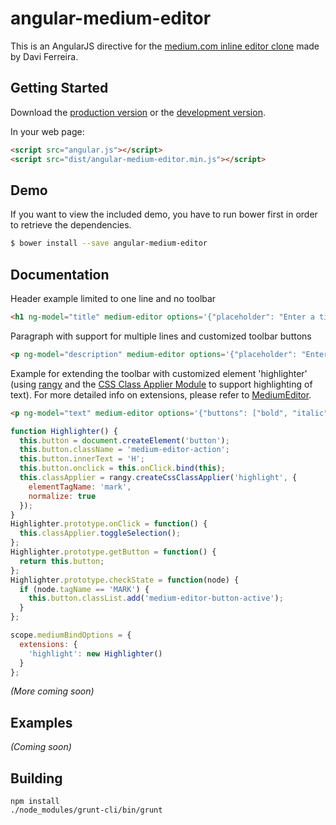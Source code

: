 # angular-medium-editor
This is an AngularJS directive for the [medium.com inline editor clone](https://github.com/daviferreira/medium-editor) made by Davi Ferreira.


## Getting Started

Download the [production version][min] or the [development version][max].

[min]: https://raw.github.com/thijsw/angular-medium-editor/master/dist/angular-medium-editor.min.js
[max]: https://raw.github.com/thijsw/angular-medium-editor/master/dist/angular-medium-editor.js

In your web page:

```html
<script src="angular.js"></script>
<script src="dist/angular-medium-editor.min.js"></script>
```

## Demo
If you want to view the included demo, you have to run bower first in order to retrieve the dependencies.

```sh
$ bower install --save angular-medium-editor
```

## Documentation
Header example limited to one line and no toolbar
```html
<h1 ng-model="title" medium-editor options='{"placeholder": "Enter a title", "disableToolbar": true, "forcePlainText": true, "disableReturn": true}'></h1>
```

Paragraph with support for multiple lines and customized toolbar buttons
```html
<p ng-model="description" medium-editor options='{"placeholder": "Enter a description", "buttons": ["bold", "italic", "underline", "anchor", "header1", "header2", "quote", "orderedlist", "unorderedlist"]}'></p>
```

Example for extending the toolbar with customized element 'highlighter' (using [rangy](https://code.google.com/p/rangy/) and the [CSS Class Applier Module](https://code.google.com/p/rangy/wiki/CSSClassApplierModule) to support highlighting of text). For more detailed info on extensions, please refer to [MediumEditor](https://github.com/daviferreira/medium-editor).
```html
<p ng-model="text" medium-editor options='{"buttons": ["bold", "italic", "highlight"]}' bind-options="mediumBindOptions"></p>
```
```javascript
function Highlighter() {
  this.button = document.createElement('button');
  this.button.className = 'medium-editor-action';
  this.button.innerText = 'H';
  this.button.onclick = this.onClick.bind(this);
  this.classApplier = rangy.createCssClassApplier('highlight', {
    elementTagName: 'mark',
    normalize: true
  });
}
Highlighter.prototype.onClick = function() {
  this.classApplier.toggleSelection();
};
Highlighter.prototype.getButton = function() {
  return this.button;
};
Highlighter.prototype.checkState = function(node) {
  if (node.tagName == 'MARK') {
    this.button.classList.add('medium-editor-button-active');
  }
};

scope.mediumBindOptions = {
  extensions: {
    'highlight': new Highlighter()
  }
};
```

_(More coming soon)_

## Examples
_(Coming soon)_


## Building

```
npm install
./node_modules/grunt-cli/bin/grunt
```
